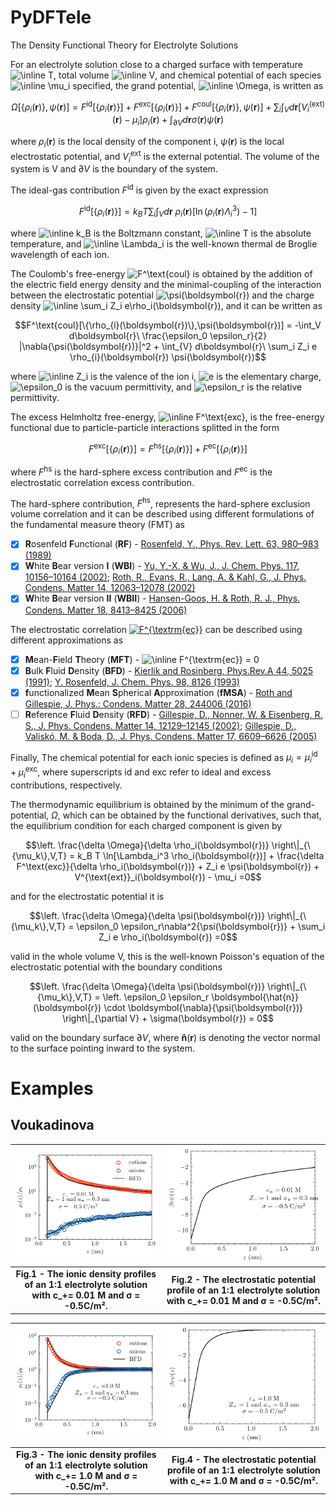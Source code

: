 # PyDFTele
The Density Functional Theory for Electrolyte Solutions

For an electrolyte solution close to a charged surface with temperature <img src="https://latex.codecogs.com/svg.image?\inline&space;T" title="\inline T" />, total volume <img src="https://latex.codecogs.com/svg.image?\inline&space;V" title="\inline V" />, and chemical potential of each species <img src="https://latex.codecogs.com/svg.image?\inline&space;\mu_i" title="\inline \mu_i" /> specified, the grand potential, <img src="https://latex.codecogs.com/svg.image?\inline&space;\Omega" title="\inline \Omega" />, is written as

$$\Omega[\{\rho_i(\boldsymbol{r})\},\psi(\boldsymbol{r})] = F^\text{id}[\{\rho_i(\boldsymbol{r})\}] + F^\text{exc}[\{\rho_i(\boldsymbol{r})\}]+ F^\text{coul}[\{\rho_i(\boldsymbol{r})\},\psi(\boldsymbol{r})]+ \sum_i \int_{V} d \boldsymbol{r} [V_i^{(\text{ext})}(\boldsymbol{r})-\mu_i] \rho_i(\boldsymbol{r})+ \int_{\partial V}d \boldsymbol{r} \sigma(\boldsymbol{r}) \psi(\boldsymbol{r})$$

where $\rho_i(\boldsymbol{r})$ is the local density of the component i, $\psi(\boldsymbol{r})$ is the local electrostatic potential, and $V^\text{ext}_{i}$ is the external potential. The volume of the system is V and $\partial V$ is the boundary of the system. 

The ideal-gas contribution $F^\text{id}$ is given by the exact expression

$$F^\text{id}[\{\rho_i (\boldsymbol{r})\}] = k_B T\sum_i \int_{V} d\boldsymbol{r}\ \rho_i(\boldsymbol{r})[\ln(\rho_i (\boldsymbol{r})\Lambda_i^3)-1]$$

where <img src="https://latex.codecogs.com/svg.image?\inline&space;k_B" title="\inline k_B" /> is the Boltzmann constant, <img src="https://latex.codecogs.com/svg.image?\inline&space;T" title="\inline T" /> is the absolute temperature, and <img src="https://latex.codecogs.com/svg.image?\inline&space;\Lambda_i" title="\inline \Lambda_i" /> is the well-known thermal de Broglie wavelength of each ion.

The Coulomb's free-energy <img src="https://latex.codecogs.com/svg.image?F^\text{coul}" title="F^\text{coul}" /> is obtained by the addition of the electric field energy density and the minimal-coupling of the interaction between the electrostatic potential <img src="https://latex.codecogs.com/svg.image?\psi(\boldsymbol{r})" title="\psi(\boldsymbol{r})" /> and the charge density <img src="https://latex.codecogs.com/svg.image?\inline&space;\sum_i&space;Z_i&space;e\rho_i(\boldsymbol{r})" title="\inline \sum_i Z_i e\rho_i(\boldsymbol{r})" />, and it can be written as 

$$F^\text{coul}[\{\rho_{i}(\boldsymbol{r})\},\psi(\boldsymbol{r})] = -\int_V d\boldsymbol{r}\ \frac{\epsilon_0 \epsilon_r}{2} |\nabla{\psi(\boldsymbol{r})}|^2 + \int_{V} d\boldsymbol{r}\ \sum_i Z_i e \rho_{i}(\boldsymbol{r}) \psi(\boldsymbol{r})$$

where <img src="https://latex.codecogs.com/svg.image?\inline&space;Z_i" title="\inline Z_i" /> is the valence of the ion i, <img src="https://latex.codecogs.com/svg.image?e" title="e" /> is the elementary charge, <img src="https://latex.codecogs.com/svg.image?\epsilon_0" title="\epsilon_0" /> is the vacuum permittivity, and <img src="https://latex.codecogs.com/svg.image?\epsilon_r" title="\epsilon_r" /> is the relative permittivity.

The excess Helmholtz free-energy, <img src="https://latex.codecogs.com/svg.image?\inline&space;F^\text{exc}" title="\inline F^\text{exc}" />, is the free-energy functional due to particle-particle interactions splitted in the form

$$F^\text{exc}[\{\rho_i(\boldsymbol{r})\}] = F^\text{hs}[\{\rho_i(\boldsymbol{r})\}] + F^\text{ec}[\{\rho_i(\boldsymbol{r})\}]$$

where $F^{\textrm{hs}}$ is the hard-sphere excess contribution and $F^{\textrm{ec}}$ is the electrostatic correlation excess contribution. 

The hard-sphere contribution, $F^{\textrm{hs}}$, represents the hard-sphere exclusion volume correlation and it can be described using different formulations of the fundamental measure theory (FMT) as

- [x] **R**osenfeld **F**unctional (**RF**) - [Rosenfeld, Y., Phys. Rev. Lett. 63, 980–983 (1989)](https://link.aps.org/doi/10.1103/PhysRevLett.63.980)
- [x] **W**hite **B**ear version **I** (**WBI**) - [Yu, Y.-X. & Wu, J., J. Chem. Phys. 117, 10156–10164 (2002)](http://aip.scitation.org/doi/10.1063/1.1520530); [Roth, R., Evans, R., Lang, A. & Kahl, G., J. Phys. Condens. Matter 14, 12063–12078 (2002)](https://iopscience.iop.org/article/10.1088/0953-8984/14/46/313)
- [x] **W**hite **B**ear version **II** (**WBII**) - [Hansen-Goos, H. & Roth, R. J., Phys. Condens. Matter 18, 8413–8425 (2006)](https://iopscience.iop.org/article/10.1088/0953-8984/18/37/002)

The electrostatic correlation <a href="https://latex.codecogs.com/gif.latex?F%5E%5Ctext%7Bec%7D" target="_blank"><img src="https://latex.codecogs.com/gif.latex?F%5E%5Ctext%7Bec%7D" title="F^{\textrm{ec}}" /></a> can be described using different approximations as
- [x] **M**ean-**F**ield **T**heory (**MFT**) - <img src="https://latex.codecogs.com/svg.image?\inline&space;F^{\textrm{ec}}&space;=&space;0" title="\inline F^{\textrm{ec}} = 0" />
- [x] **B**ulk **F**luid **D**ensity (**BFD**) - [Kierlik and Rosinberg, Phys.Rev.A 44, 5025 (1991)](https://doi.org/10.1103/PhysRevA.44.5025); [Y. Rosenfeld, J. Chem. Phys. 98, 8126 (1993)](https://doi.org/10.1063/1.464569)
- [x] **f**unctionalized **M**ean **S**pherical **A**pproximation (**fMSA**) - [Roth and Gillespie, J. Phys.: Condens. Matter 28, 244006 (2016)](https://doi.org/10.1088/0953-8984/28/24/244006)
- [ ] **R**eference **F**luid **D**ensity (**RFD**) - [Gillespie, D., Nonner, W. & Eisenberg, R. S., J. Phys. Condens. Matter 14, 12129–12145 (2002)](https://iopscience.iop.org/article/10.1088/0953-8984/14/46/317); [Gillespie, D., Valiskó, M. & Boda, D., J. Phys. Condens. Matter 17, 6609–6626 (2005)](https://iopscience.iop.org/article/10.1088/0953-8984/17/42/002)

Finally, The chemical potential for each ionic species is defined as $\mu_i = \mu_i^\text{id} + \mu_i^\text{exc}$, where superscripts id and exc refer to ideal and excess contributions, respectively.

The thermodynamic equilibrium is obtained by the minimum of the grand-potential, $\Omega$, which can be obtained by the functional derivatives, such that, the equilibrium condition for each charged component is given by 

$$\left. \frac{\delta \Omega}{\delta \rho_i(\boldsymbol{r})} \right\|_{\{\mu_k\},V,T} = k_B T \ln[\Lambda_i^3 \rho_i(\boldsymbol{r})] + \frac{\delta F^\text{exc}}{\delta \rho_i(\boldsymbol{r})} + Z_i e \psi(\boldsymbol{r}) + V^{\text{ext}}_i(\boldsymbol{r}) - \mu_i =0$$

and for the electrostatic potential it is 

$$\left. \frac{\delta \Omega}{\delta \psi(\boldsymbol{r})} \right\|_{\{\mu_k\},V,T} = \epsilon_0 \epsilon_r\nabla^2{\psi(\boldsymbol{r})} + \sum_i Z_i e \rho_i(\boldsymbol{r}) =0$$

valid in the whole volume V, this is the well-known Poisson's equation of the electrostatic potential with the boundary conditions

$$\left. \frac{\delta \Omega}{\delta \psi(\boldsymbol{r})} \right\|_{\{\mu_k\},V,T} = \left. \epsilon_0 \epsilon_r \boldsymbol{\hat{n}}(\boldsymbol{r}) \cdot \boldsymbol{\nabla}{\psi(\boldsymbol{r})} \right\|_{\partial V} + \sigma(\boldsymbol{r}) = 0$$

valid on the boundary surface $\partial V$, where $\boldsymbol{\hat{n}}(\boldsymbol{r})$ is denoting the vector normal to the surface pointing inward to the system.

# Examples

## Voukadinova
|![Figure1](https://github.com/elvissoares/PyDFTele/blob/main/examples/ionprofile-electrolyte-Voukadinova2018-Fig5-Z%2B%3D1-rho%2B%3D0.01M.png)|![Figure2](https://github.com/elvissoares/PyDFTele/blob/main/examples/potential-electrolyte-Voukadinova2018-Fig5-Z%2B%3D1-rho%2B%3D0.01M.png)|
|:--:|:--:|
| <b>Fig.1 - The ionic density profiles of an 1:1 electrolyte solution with c_+= 0.01 M and σ = -0.5C/m². </b>| <b>Fig.2 - The electrostatic potential profile of an 1:1 electrolyte solution with c_+= 0.01 M and σ = -0.5C/m². </b>|

|![Figure3](https://github.com/elvissoares/PyDFTele/blob/main/examples/ionprofile-electrolyte-Voukadinova2018-Fig5-Z%2B%3D1-rho%2B%3D1.0M.png)|![Figure4](https://github.com/elvissoares/PyDFTele/blob/main/examples/potential-electrolyte-Voukadinova2018-Fig5-Z%2B%3D1-rho%2B%3D1.0M.png)|
|:--:|:--:|
| <b>Fig.3 - The ionic density profiles of an 1:1 electrolyte solution with c_+= 1.0 M and σ = -0.5C/m². </b>| <b>Fig.4 - The electrostatic potential profile of an 1:1 electrolyte solution with c_+= 1.0 M and σ = -0.5C/m². </b>|

